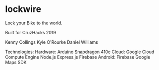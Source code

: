 # lockwire

Lock your Bike to the world.

Built for CruzHacks 2019

Kenny Collings
Kyle O'Rourke
Daniel Williams

Technologies:
    Hardware:
        Arduino
        Snapdragon 410c
    Cloud:
        Google Cloud Compute Engine
        Node.js
        Express.js
        Firebase
    Android:
        Firebase
        Google Maps SDK
